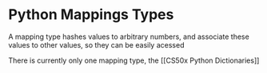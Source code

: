 # Python Mappings Types
A mapping type hashes values to arbitrary numbers, and associate these values to other values, so they can be easily acessed

There is currently only one mapping type, the [[CS50x Python Dictionaries]]

